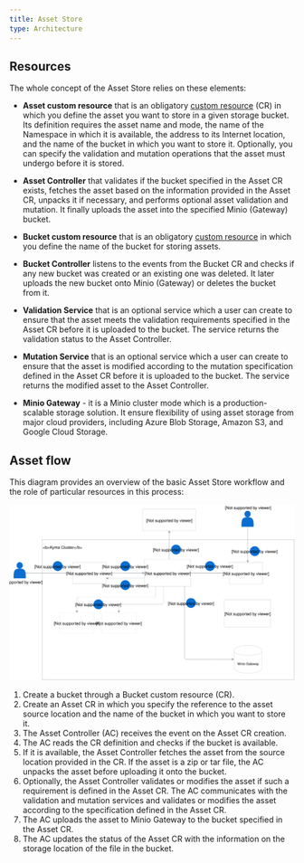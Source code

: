 ```yaml
---
title: Asset Store
type: Architecture
---
```


## Resources

The whole concept of the Asset Store relies on these elements:

- **Asset custom resource** that is an obligatory [custom resource](./06-01-asset.md) (CR) in which you define the asset you want to store in a given storage bucket. Its definition requires the asset name and mode, the name of the Namespace in which it is available, the address to its Internet location, and the name of the bucket in which you want to store it. Optionally, you can specify the validation and mutation operations that the asset must undergo before it is stored.

- **Asset Controller** that validates if the bucket specified in the Asset CR exists, fetches the asset based on the information provided in the Asset CR, unpacks it if necessary, and performs optional asset validation and mutation. It finally uploads the asset into the specified Minio (Gateway) bucket.

- **Bucket custom resource** that is an obligatory [custom resource](./06-02-bucket.md) in which you define the name of the bucket for storing assets.

- **Bucket Controller** listens to the events from the Bucket CR and checks if any new bucket was created or an existing one was deleted. It later uploads the new bucket onto Minio (Gateway) or deletes the bucket from it.

- **Validation Service** that is an optional service which a user can create to ensure that the asset meets the validation requirements specified in the Asset CR before it is uploaded to the bucket. The service returns the validation status to the Asset Controller.

- **Mutation Service** that is an optional service which a user can create to ensure that the asset is modified according to the mutation specification defined in the Asset CR before it is uploaded to the bucket. The service returns the modified asset to the Asset Controller.

- **Minio Gateway** - it is a Minio cluster mode which is a production-scalable storage solution. It ensure flexibility of using asset storage from major cloud providers, including Azure Blob Storage, Amazon S3, and Google Cloud Storage.

## Asset flow

This diagram provides an overview of the basic Asset Store workflow and the role of particular resources in this process:

![](assets/asset-store-architecture.svg)

1. Create a bucket through a Bucket custom resource (CR).
2. Create an Asset CR in which you specify the reference to the asset source location and the name of the bucket in which you want to store it.
3. The Asset Controller (AC) receives the event on the Asset CR creation.
4. The AC reads the CR definition and checks if the bucket is available.
5. If it is available, the Asset Controller fetches the asset from the source location provided in the CR. If the asset is a zip or tar file, the AC unpacks the asset before uploading it onto the bucket.
6. Optionally, the Asset Controller validates or modifies the asset if such a requirement is defined in the Asset CR. The AC communicates with the validation and mutation services and validates or modifies the asset according to the specification defined in the Asset CR.
7. The AC uploads the asset to Minio Gateway to the bucket specified in the Asset CR.
8. The AC updates the status of the Asset CR with the information on the storage location of the file in the bucket.
